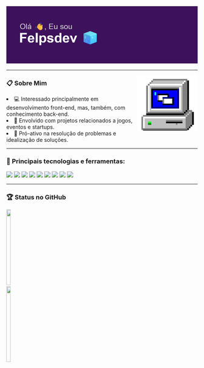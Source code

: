 <img src="./reheader.png" />

<hr>
<img align="right" alt="PC GIF" src="https://github.com/TheDudeThatCode/TheDudeThatCode/blob/master/Assets/PC.gif" width="160em" />
<h3>📋 Sobre Mim</h3>
<div>
 <li>💻 Interessado principalmente em desenvolvimento front-end, mas, também, com conhecimento back-end.</li>
 <li>🏦 Envolvido com projetos relacionados a jogos, eventos e startups.</li>
 <li>🌱 Pró-ativo na resolução de problemas e idealização de soluções.</li>
</div>
<hr>
<h3>🧰 Principais tecnologias e ferramentas:</h3>
<div style="display: inline_block;">
  <img src="https://img.shields.io/badge/C%23-239120?style=for-the-badge&logo=c-sharp&logoColor=white" />
  <img src="https://img.shields.io/badge/TypeScript-007ACC?style=for-the-badge&logo=typescript&logoColor=white" />
  <img src="https://img.shields.io/badge/React-20232A?style=for-the-badge&logo=react&logoColor=61DAFB" />
  <img src="https://img.shields.io/badge/Node.js-339933?style=for-the-badge&logo=nodedotjs&logoColor=white" />
  <img src="https://img.shields.io/badge/Lua-2C2D72?style=for-the-badge&logo=lua&logoColor=white" />
  <img src="https://img.shields.io/badge/GIT-E44C30?style=for-the-badge&logo=git&logoColor=white" />
  <img src="https://img.shields.io/badge/Visual%20Studio-5C2D91.svg?style=for-the-badge&logo=visual-studio&logoColor=white" />
  <img src="https://img.shields.io/badge/Visual_Studio_Code-0078D4?style=for-the-badge&logo=visual%20studio%20code&logoColor=white" />
  <img src="https://img.shields.io/badge/IntelliJIDEA-000000.svg?style=for-the-badge&logo=intellij-idea&logoColor=white" />
</div>
<hr>
<h3>🏆 Status no GitHub</h3>
 <div style="display: inline-block;">
  <img width="49.5%" height=200 src="https://github-readme-stats.vercel.app/api?username=felpsdev&theme=jolly&show_icons=true&hide_border=true&count_private=true"/>
  <img width="49.5%" height=200 src="https://github-readme-stats.vercel.app/api/top-langs/?username=felpsdev&theme=jolly&show_icons=true&hide_border=true&layout=compact"/>
</div>
